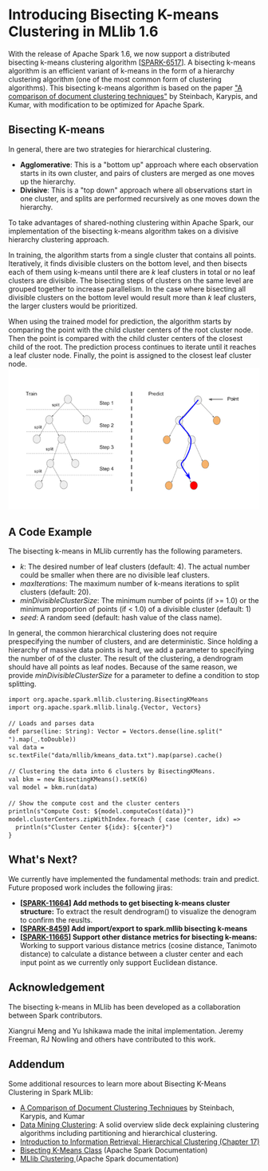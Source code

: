 # Introducing Bisecting K-means Clustering in MLlib 1.6

With the release of Apache Spark 1.6, we now support a distributed bisecting k-means clustering algorithm [[SPARK-6517](https://issues.apache.org/jira/browse/SPARK-6517)].  A bisecting k-means algorithm is an efficient variant of k-means in the form of a hierarchy clustering algorithm (one of the most common form of clustering algorithms).  This bisecting k-means algorithm is based on the paper ["A comparison of document clustering techniques"](http://www.cs.cmu.edu/~dunja/KDDpapers/Steinbach_IR.pdf) by Steinbach, Karypis, and Kumar, with modification to be optimized for Apache Spark.


## Bisecting K-means

In general, there are two strategies for hierarchical clustering.

- **Agglomerative**: This is a "bottom up" approach where each observation starts in its own cluster, and pairs of clusters are merged as one moves up the hierarchy.
- **Divisive**: This is a "top down" approach where all observations start in one cluster, and splits are performed recursively as one moves down the hierarchy.

To take advantages of shared-nothing clustering within Apache Spark, our implementation of the bisecting k-means algorithm takes on a divisive hierarchy clustering approach.  


In training, the algorithm starts from a single cluster that contains all points. Iteratively, it finds divisible clusters on the bottom level, and then bisects each of them using k-means until there are *k* leaf clusters in total or no leaf clusters are divisible. The bisecting steps of clusters on the same level are grouped together to increase parallelism. In the case where bisecting all divisible clusters on the bottom level would result more than *k* leaf clusters, the larger clusters would be prioritized.

When using the trained model for prediction, the algorithm starts by comparing the point with the child cluster centers of the root cluster node. Then the point is compared with the child cluster centers of the closest child of the root. The prediction process continues to iterate until it reaches a leaf cluster node. Finally, the point is assigned to the closest leaf cluster node.
![bisecting-kmenas-image](./figs/bisecting-kmeans-images_720x.png)

## A Code Example

The bisecting k-means in MLlib currently has the following parameters.

* *k*: The desired number of leaf clusters (default: 4). The actual number could be smaller when there are no divisible leaf clusters.
* *maxIterations*: The maximum number of k-means iterations to split clusters (default: 20).
* *minDivisibleClusterSize*: The minimum number of points (if >= 1.0) or the minimum proportion of points (if < 1.0) of a divisible cluster (default: 1)
* *seed*: A random seed (default: hash value of the class name).

In general, the common hierarchical clustering does not require prespecifying the number of clusters, and are deterministic. Since holding a hierarchy of massive data points is hard, we add a parameter to specifying the number of of the cluster. The result of the clustering, a dendrogram should have all points as leaf nodes. Because of the same reason, we provide *minDivisibleClusterSize* for a parameter to define a condition to stop splitting.

```
import org.apache.spark.mllib.clustering.BisectingKMeans
import org.apache.spark.mllib.linalg.{Vector, Vectors}

// Loads and parses data
def parse(line: String): Vector = Vectors.dense(line.split(" ").map(_.toDouble))
val data = sc.textFile("data/mllib/kmeans_data.txt").map(parse).cache()

// Clustering the data into 6 clusters by BisectingKMeans.
val bkm = new BisectingKMeans().setK(6)
val model = bkm.run(data)

// Show the compute cost and the cluster centers
println(s"Compute Cost: ${model.computeCost(data)}")
model.clusterCenters.zipWithIndex.foreach { case (center, idx) =>
  println(s"Cluster Center ${idx}: ${center}")
}
```


## What's Next?

We currently have implemented the fundamental methods: train and predict.  Future proposed work includes the following jiras:

* **[[SPARK-11664](https://issues.apache.org/jira/browse/SPARK-11664)] Add methods to get bisecting k-means cluster structure:** To extract the result dendrogram() to visualize the denogram to confirm the reuslts.
* **[[SPARK-8459](https://issues.apache.org/jira/browse/SPARK-8459)] Add import/export to spark.mllib bisecting k-means** 
* **[[SPARK-11665](https://issues.apache.org/jira/browse/SPARK-11665)] Support other distance metrics for bisecting k-means:** Working to support various distance metrics (cosine distance, Tanimoto distance) to calculate a distance between a cluster center and each input point as we currently only support Euclidean distance.



## Acknowledgement

The bisecting k-means in MLlib has been developed as a collaboration between Spark contributors.

Xiangrui Meng and Yu Ishikawa made the inital implementation.  Jeremy Freeman, RJ Nowling and others have contributed to this work.

## Addendum
Some additional resources to learn more about Bisecting K-Means Clustering in Spark MLlib:

* [A Comparison of Document Clustering Techniques](http://cs.fit.edu/~pkc/classes/ml-internet/papers/steinbach00tr.pdf) by Steinbach, Karypis, and Kumar
* [Data Mining Clustering](http://wwwis.win.tue.nl/~tcalders/teaching/datamining09/slides/DM09-07-Clustering.pdf): A solid overview slide deck explaining clustering algorithms including partitioning and hierarchical clustering.
* [Introduction to Information Retrieval: Hierarchical Clustering (Chapter 17)](http://nlp.stanford.edu/IR-book/pdf/17hier.pdf)
* [Bisecting K-Means Class](https://spark.apache.org/docs/1.6.0/api/java/org/apache/spark/mllib/clustering/BisectingKMeans.html) (Apache Spark Documentation)
* [MLlib Clustering ](http://spark.apache.org/docs/latest/mllib-clustering.html#bisecting-k-means) (Apache Spark documentation)

